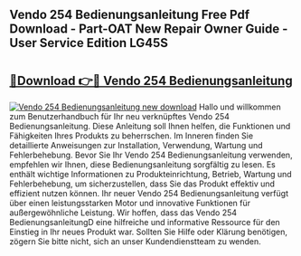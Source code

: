 ## Vendo 254 Bedienungsanleitung Free Pdf Download - Part-OAT New Repair Owner Guide - User Service Edition LG45S

# <h2><a href="http://df5ivl.blite.top/?on=Vendo+254+Bedienungsanleitung">🔗Download 👉🔴 Vendo 254 Bedienungsanleitung</a></h2>

[![Vendo 254 Bedienungsanleitung new download](https://i.imgur.com/lujVjoI.png)](http://df5ivl.blite.top/?on=Vendo+254+Bedienungsanleitung)
Hallo und willkommen zum Benutzerhandbuch für Ihr neu verknüpftes Vendo 254 Bedienungsanleitung. Diese Anleitung soll Ihnen helfen, die Funktionen und Fähigkeiten Ihres Produkts zu beherrschen. Im Inneren finden Sie detaillierte Anweisungen zur Installation, Verwendung, Wartung und Fehlerbehebung. Bevor Sie Ihr Vendo 254 Bedienungsanleitung verwenden, empfehlen wir Ihnen, diese Bedienungsanleitung sorgfältig zu lesen. Es enthält wichtige Informationen zu Produkteinrichtung, Betrieb, Wartung und Fehlerbehebung, um sicherzustellen, dass Sie das Produkt effektiv und effizient nutzen können. Ihr neuer Vendo 254 Bedienungsanleitung verfügt über einen leistungsstarken Motor und innovative Funktionen für außergewöhnliche Leistung. Wir hoffen, dass das Vendo 254 BedienungsanleitungD eine hilfreiche und informative Ressource für den Einstieg in Ihr neues Produkt war. Sollten Sie Hilfe oder Klärung benötigen, zögern Sie bitte nicht, sich an unser Kundendienstteam zu wenden.
